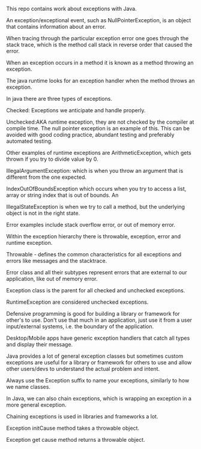 This repo contains work about exceptions with Java.

An exception/exceptional event, such as NullPointerException, is an object that contains information about an error. 

When tracing through the particular exception error one goes through the stack trace, which is the method call stack in reverse order that caused the error.

When an exception occurs in a method it is known as a method throwing an exception.  

The java runtime looks for an exception handler when the method throws an exception.

In java there are three types of exceptions.

Checked: Exceptions we anticipate and handle properly.

Unchecked:AKA runtime exception, they are not checked by the compiler at compile time. The null pointer exception is an example 
of this. This can be avoided with good coding practice, abundant testing and preferably automated testing. 

Other examples of runtime exceptions are ArithmeticException, which gets thrown if you try to divide value by 0. 

IllegalArgumentException: which is when you throw an argument that is different from the one expected.

IndexOutOfBoundsException which occurs when you try to access a list, array or string index that is out of bounds. An

IllegalStateException is when we try to call a method, but the underlying object is not in the right state.   

Error examples include stack overflow error, or out of memory error. 

Within the exception hierarchy there is throwable, exception, error and runtime exception.

Throwable - defines the common characteristics for all exceptions and errors like messages and the stacktrace. 

Error class and all their subtypes represent errors that are external to our application, like out of memory error. 

Exception class is the parent for all checked and unchecked exceptions. 

RuntimeException are considered unchecked exceptions.

Defensive programming is good for building a library or framework for other's to use. Don't use that much in an application, 
just use it from a user input/external systems, i.e. the boundary of the application.

Desktop/Mobile apps have generic exception handlers that catch all types and display their message.

Java provides a lot of general exception classes but sometimes custom exceptions are useful for a library or framework
for others to use and allow other users/devs to understand the actual problem and intent.

Always use the Exception suffix to name your exceptions, similarly to how we name classes.

In Java, we can also chain exceptions, which is wrapping an exception in a more general exception.

Chaining exceptions is used in libraries and frameworks a lot.

Exception initCause method takes a throwable object.

Exception get cause method returns a throwable object.











